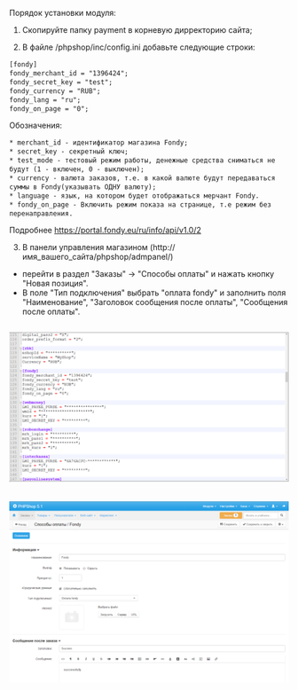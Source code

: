 Порядок установки модуля:

1. Скопируйте папку payment в корневую дирректорию сайта;

2. В файле /phpshop/inc/config.ini добавьте следующие строки:
```
[fondy]
fondy_merchant_id = "1396424";
fondy_secret_key = "test";
fondy_currency = "RUB";
fondy_lang = "ru";
fondy_on_page = "0";
```
Обозначения:

	* merchant_id - идентификатор магазина Fondy;
	* secret_key - секретный ключ;
	* test_mode - тестовый режим работы, денежные средства сниматься не будут (1 - включен, 0 - выключен);
	* currency - валюта заказов, т.е. в какой валюте будут передаваться суммы в Fondy(указывать ОДНУ валюту);
	* language - язык, на котором будет отображаться мерчант Fondy.
	* fondy_on_page - Включить режим показа на странице, т.е режим без перенаправления.

Подробнее https://portal.fondy.eu/ru/info/api/v1.0/2

3. В панели управления магазином (http://имя_вашего_сайта/phpshop/admpanel/)
  - перейти в раздел "Заказы" -> "Способы оплаты" и нажать кнопку "Новая позиция". 
  - В поле "Тип подключения" выбрать "оплата fondy" и заполнить поля "Наименование", "Заголовок сообщения после оплаты", "Cообщения после оплаты".
  
  ![Скриншот][1]
----
  ![Скриншот][2]
----

[1]: https://raw.githubusercontent.com/cloudipsp/phpshop/master/settings.png
[2]: https://raw.githubusercontent.com/cloudipsp/phpshop/master/settings1.png